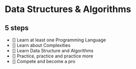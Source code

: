 # Data Structures & Algorithms

## 5 steps

- [] Learn at least one Programming Language
- [] Learn about Complexities
- [] Learn Data Structure and Algorithms
- [] Practice, practice and practice more
- [] Compete and become a pro

